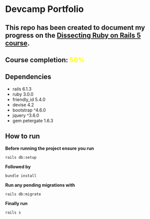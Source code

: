 # Devcamp Portfolio 

## This repo has been created to document my progress on the [Dissecting Ruby on Rails 5 course](https://www.udemy.com/course/professional-rails-5-development-course/).

## Course completion: <font color='yellow'>50%</font>

## Dependencies 

* rails 6.1.3
* ruby 3.0.0
* friendly_id 5.4.0
* devise 4.2
* bootstrap ^4.6.0
* jquery ^3.6.0
* gem petergate 1.6.3

## How to run 
**Before running the project ensure you run** 

```
rails db:setup
```
**Followed by**

```
bundle install 
```
**Run any pending migrations with**

```
rails db:migrate 
```

**Finally run** 
```
rails s
```

